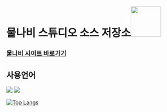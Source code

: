 <h1>물나비 스튜디오 소스 저장소<img src="https://github.com/nolr-sungyong/mulnabi/blob/main/512.png?raw=true"height=80></h1>
<h3><a href="https://mulnabi.netlify.app">물나비 사이트 바로가기</a></h3>
<h2>사용언어</h2>
<div>
  <img src="https://img.shields.io/badge/-JavaScript-%23F7DF1C?style=for-the-badge&logo=javascript&logoColor=000000&labelColor=%23F7DF1C&color=%23FFCE5A">
  <img src="https://img.shields.io/badge/-HTML5-F05032?style=for-the-badge&logo=html5&logoColor=ffffff">
</div>

[![Top Langs](https://github-readme-stats.vercel.app/api/top-langs/?username=nolr-sungyong&layout=compact)](https://github.com/anuraghazra/github-readme-stats)
